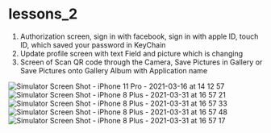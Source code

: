 # lessons_2

1) Authorization screen, sign in with facebook, sign in with apple ID, touch ID, which saved your password in KeyChain
2) Update profile screen with text Field and picture which is changing
3) Screen of Scan QR code  through the Camera, Save Pictures in Gallery or Save Pictures onto Gallery Album with Application name

![Simulator Screen Shot - iPhone 11 Pro - 2021-03-16 at 14 12 57](https://user-images.githubusercontent.com/79657121/113157903-f53fdf00-9243-11eb-8e5f-ccd29fdc5678.png)
![Simulator Screen Shot - iPhone 8 Plus - 2021-03-31 at 16 57 21](https://user-images.githubusercontent.com/79657121/113157914-f83acf80-9243-11eb-9d59-ae4d17b64ec7.png)
![Simulator Screen Shot - iPhone 8 Plus - 2021-03-31 at 16 57 33](https://user-images.githubusercontent.com/79657121/113157917-f96bfc80-9243-11eb-91e3-6a5f2182088b.png)
![Simulator Screen Shot - iPhone 8 Plus - 2021-03-31 at 16 57 48](https://user-images.githubusercontent.com/79657121/113157919-fa049300-9243-11eb-9ba2-46b69f7c1f3f.png)
![Simulator Screen Shot - iPhone 8 Plus - 2021-03-31 at 16 57 17](https://user-images.githubusercontent.com/79657121/113157924-fa9d2980-9243-11eb-94d8-5325bcf5090e.png)

